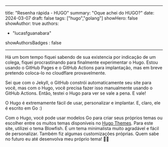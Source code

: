  ---
title: "Resenha rápida - HUGO"
summary: "Oque achei do HUGO?"
date: 2024-03-07
draft: false
tags: ["hugo","golang"]
showHero: false
showAuthor: true
authors:
  - "lucasfguanabara"

showAuthorsBadges : false

---



 Há um bom tempo fiquei sabendo de sua existencia por indicação de um colega, fiquei procrastinando para finalmente experimentar o Hugo. Estou usando o GitHub Pages e o GitHub Actions para implantação, mas em breve pretendo coloca-lo no cloudflare provavelmente.

 Sei que com o Jekyll, o GitHub constrói automaticamente seu site para você, mas com o Hugo, você precisa fazer isso manualmente usando o GitHub Actions. Então, testei o Hugo para ver se vale a pena. E vale!

O Hugo é extremamente fácil de usar, personalizar e implantar. E, claro, ele é escrito em Go :)

Com o Hugo, você pode usar modelos Go para criar seus próprios temas ou escolher entre os muitos temas disponíveis no [Hugo Themes](https://themes.gohugo.io/). Para este site, utilizei o tema Blowfish. É um tema minimalista muito agradável e fácil de personalizar. Também fiz algumas customizações próprias. Quem sabe no futuro eu até desenvolva meu próprio tema! 🚀📝
